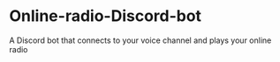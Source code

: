 # Online-radio-Discord-bot
A Discord bot that connects to your voice channel and plays your online radio
